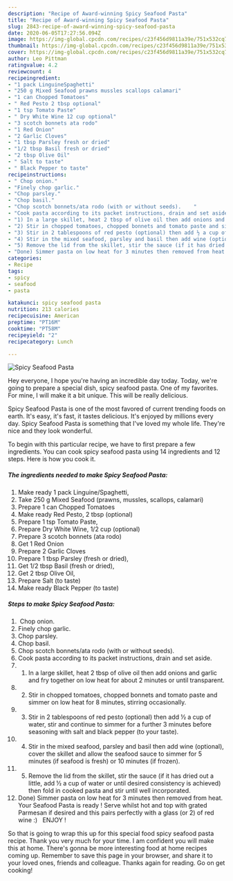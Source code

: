 ```yaml
---
description: "Recipe of Award-winning Spicy Seafood Pasta"
title: "Recipe of Award-winning Spicy Seafood Pasta"
slug: 2843-recipe-of-award-winning-spicy-seafood-pasta
date: 2020-06-05T17:27:56.094Z
image: https://img-global.cpcdn.com/recipes/c23f456d9811a39e/751x532cq70/spicy-seafood-pasta-recipe-main-photo.jpg
thumbnail: https://img-global.cpcdn.com/recipes/c23f456d9811a39e/751x532cq70/spicy-seafood-pasta-recipe-main-photo.jpg
cover: https://img-global.cpcdn.com/recipes/c23f456d9811a39e/751x532cq70/spicy-seafood-pasta-recipe-main-photo.jpg
author: Leo Pittman
ratingvalue: 4.2
reviewcount: 4
recipeingredient:
- "1 pack LinguineSpaghetti"
- "250 g Mixed Seafood prawns mussles scallops calamari"
- "1 can Chopped Tomatoes"
- " Red Pesto 2 tbsp optional"
- "1 tsp Tomato Paste"
- " Dry White Wine 12 cup optional"
- "3 scotch bonnets ata rodo"
- "1 Red Onion"
- "2 Garlic Cloves"
- "1 tbsp Parsley fresh or dried"
- "1/2 tbsp Basil fresh or dried"
- "2 tbsp Olive Oil"
- " Salt to taste"
- " Black Pepper to taste"
recipeinstructions:
- "​ Chop onion."
- "Finely chop garlic."
- "Chop parsley."
- "Chop basil."
- "Chop scotch bonnets/ata rodo (with or without seeds).    ​"
- "Cook pasta according to its packet instructions, drain and set aside."
- "1) In a large skillet, heat 2 tbsp of olive oil then add onions and garlic and fry together on low heat for about 2 minutes or until transparent."
- "2) Stir in chopped tomatoes, chopped bonnets and tomato paste and simmer on low heat for 8 minutes, stirring occasionally."
- "3) Stir in 2 tablespoons of red pesto (optional) then add ½ a cup of water, stir and continue to simmer for a further 3 minutes before seasoning with salt and black pepper (to your taste)."
- "4) Stir in the mixed seafood, parsley and basil then add wine (optional), cover the skillet and allow the seafood sauce to simmer for 5 minutes (if seafood is fresh) or 10 minutes (if frozen)."
- "5) Remove the lid from the skillet, stir the sauce (if it has dried out a little, add ½ a cup of water or until desired consistency is achieved) then fold in cooked pasta and stir until well incorporated."
- "Done) Simmer pasta on low heat for 3 minutes then removed from heat. Your Seafood Pasta is ready ! Serve whilst hot and top with grated Parmesan if desired and this pairs perfectly with a glass (or 2) of red wine :)  ​ ENJOY !"
categories:
- Recipe
tags:
- spicy
- seafood
- pasta

katakunci: spicy seafood pasta 
nutrition: 213 calories
recipecuisine: American
preptime: "PT16M"
cooktime: "PT58M"
recipeyield: "2"
recipecategory: Lunch

---
```



![Spicy Seafood Pasta](https://img-global.cpcdn.com/recipes/c23f456d9811a39e/751x532cq70/spicy-seafood-pasta-recipe-main-photo.jpg)

Hey everyone, I hope you're having an incredible day today. Today, we're going to prepare a special dish, spicy seafood pasta. One of my favorites. For mine, I will make it a bit unique. This will be really delicious.



Spicy Seafood Pasta is one of the most favored of current trending foods on earth. It's easy, it's fast, it tastes delicious. It's enjoyed by millions every day. Spicy Seafood Pasta is something that I've loved my whole life. They're nice and they look wonderful.


To begin with this particular recipe, we have to first prepare a few ingredients. You can cook spicy seafood pasta using 14 ingredients and 12 steps. Here is how you cook it.

<!--inarticleads1-->

##### The ingredients needed to make Spicy Seafood Pasta:

1. Make ready 1 pack Linguine/Spaghetti,
1. Take 250 g Mixed Seafood (prawns, mussles, scallops, calamari)
1. Prepare 1 can Chopped Tomatoes
1. Make ready  Red Pesto, 2 tbsp (optional)
1. Prepare 1 tsp Tomato Paste,
1. Prepare  Dry White Wine, 1/2 cup (optional)
1. Prepare 3 scotch bonnets (ata rodo)
1. Get 1 Red Onion
1. Prepare 2 Garlic Cloves
1. Prepare 1 tbsp Parsley (fresh or dried),
1. Get 1/2 tbsp Basil (fresh or dried),
1. Get 2 tbsp Olive Oil,
1. Prepare  Salt (to taste)
1. Make ready  Black Pepper (to taste)




<!--inarticleads2-->

##### Steps to make Spicy Seafood Pasta:

1. ​ Chop onion.
1. Finely chop garlic.
1. Chop parsley.
1. Chop basil.
1. Chop scotch bonnets/ata rodo (with or without seeds).    ​
1. Cook pasta according to its packet instructions, drain and set aside.
1. 1) In a large skillet, heat 2 tbsp of olive oil then add onions and garlic and fry together on low heat for about 2 minutes or until transparent.
1. 2) Stir in chopped tomatoes, chopped bonnets and tomato paste and simmer on low heat for 8 minutes, stirring occasionally.
1. 3) Stir in 2 tablespoons of red pesto (optional) then add ½ a cup of water, stir and continue to simmer for a further 3 minutes before seasoning with salt and black pepper (to your taste).
1. 4) Stir in the mixed seafood, parsley and basil then add wine (optional), cover the skillet and allow the seafood sauce to simmer for 5 minutes (if seafood is fresh) or 10 minutes (if frozen).
1. 5) Remove the lid from the skillet, stir the sauce (if it has dried out a little, add ½ a cup of water or until desired consistency is achieved) then fold in cooked pasta and stir until well incorporated.
1. Done) Simmer pasta on low heat for 3 minutes then removed from heat. Your Seafood Pasta is ready ! Serve whilst hot and top with grated Parmesan if desired and this pairs perfectly with a glass (or 2) of red wine :)  ​ ENJOY !




So that is going to wrap this up for this special food spicy seafood pasta recipe. Thank you very much for your time. I am confident you will make this at home. There's gonna be more interesting food at home recipes coming up. Remember to save this page in your browser, and share it to your loved ones, friends and colleague. Thanks again for reading. Go on get cooking!
